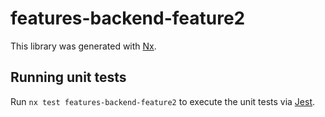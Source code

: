 # features-backend-feature2

This library was generated with [Nx](https://nx.dev).

## Running unit tests

Run `nx test features-backend-feature2` to execute the unit tests via [Jest](https://jestjs.io).

